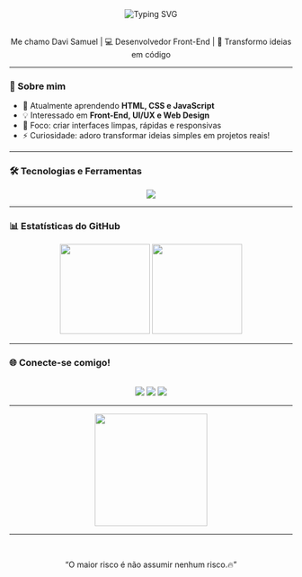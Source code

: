 <div align="center">
  <img src="https://readme-typing-svg.herokuapp.com?font=Fira+Code&pause=100&color=1D85F7&center=true&vCenter=true&width=435&lines=%3Ch1%3E+Ol%C3%A1,+Mundo%F0%9F%91%8B+%3C%2Fh1%3E" alt="Typing SVG" />
</div>

<br>






<p align="center">
  Me chamo Davi Samuel | 💻 Desenvolvedor Front-End | 🚀 Transformo ideias em código
</p>



---

### 🧠 Sobre mim

- 🌱 Atualmente aprendendo **HTML, CSS e JavaScript**
- 💡 Interessado em **Front-End, UI/UX e Web Design**
- 🎯 Foco: criar interfaces limpas, rápidas e responsivas
- ⚡ Curiosidade: adoro transformar ideias simples em projetos reais!

---

### 🛠️ Tecnologias e Ferramentas

<div align="center">
  
  <img src="https://skillicons.dev/icons?i=html,css,js,git,github,vscode," />
  
</div>

---

### 📊 Estatísticas do GitHub

<div align="center">

  <img height="160em" src="https://github-readme-stats.vercel.app/api?username=Davi-ssl&show_icons=true&theme=tokyonight&hide_border=true&hide_title=true" />
  <img height="160em" src="https://github-readme-stats.vercel.app/api/top-langs/?username=Davi-ssl&layout=compact&theme=tokyonight&hide_border=true&hide_title=true" />

</div>


---

### 🌐 Conecte-se comigo!

<br>

<div align="center">
  <a href="https://www.linkedin.com/in/SEULINKEDIN" target="_blank"><img src="https://img.shields.io/badge/-LinkedIn-%230077B5?style=for-the-badge&logo=linkedin&logoColor=white" /></a>
  <a href="mailto:SEUEMAIL@gmail.com"><img src="https://img.shields.io/badge/-Gmail-%23EA4335?style=for-the-badge&logo=gmail&logoColor=white" /></a>
  <a href="https://instagram.com/SEUINSTAGRAM" target="_blank"><img src="https://img.shields.io/badge/-Instagram-%23E4405F?style=for-the-badge&logo=instagram&logoColor=white" /></a>
</div>

---


<div align="center">

<div align="center">

  <div align="center">


<img src=  https://media0.giphy.com/media/v1.Y2lkPTc5MGI3NjExbGxld2ZsYXNmdG8xMHUzbGlidGV4YXgxZ3pyMmtiaTQ4YnBuczFtbiZlcD12MV9pbnRlcm5hbF9naWZfYnlfaWQmY3Q9Zw/93UOscPyDH8cdRfSaT/giphy.gif  width='200px'/>


</div>


---

<br>

<p align="center">
   “O maior risco é não assumir nenhum risco.🔥”
                                             
</p>

